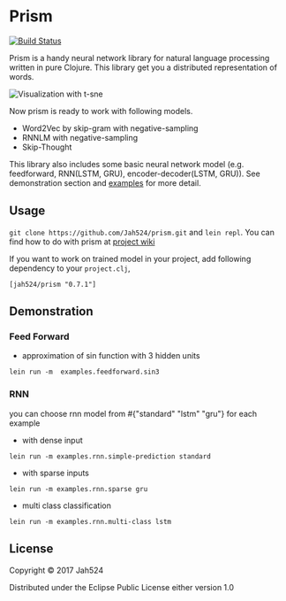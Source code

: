 # Prism

[![Build Status](https://travis-ci.org/Jah524/prism.svg?branch=master)](https://travis-ci.org/Jah524/prism)

Prism is a handy neural network library for natural language processing written in pure Clojure.
This library get you a distributed representation of words.

![Visualization with t-sne](https://s3.amazonaws.com/prism-archive/source/visualization.png)

Now prism is ready to work with following models.

- Word2Vec by skip-gram with negative-sampling
- RNNLM with negative-sampling
- Skip-Thought

This library also includes some basic neural network model (e.g. feedforward, RNN(LSTM, GRU), encoder-decoder(LSTM, GRU)).
See demonstration section and [examples](/src/examples) for more detail.

## Usage

`git clone https://github.com/Jah524/prism.git` and `lein repl`.
You can find how to do with prism at [project wiki](https://github.com/Jah524/prism/wiki)

If you want to work on trained model in your project, add following dependency to your `project.clj`,

```
[jah524/prism "0.7.1"]
```

## Demonstration

### Feed Forward

- approximation of sin function with 3 hidden units

```
lein run -m  examples.feedforward.sin3
```

### RNN

you can choose rnn model from #{"standard" "lstm" "gru"} for each example

- with dense input

```
lein run -m examples.rnn.simple-prediction standard
```

- with sparse inputs

```
lein run -m examples.rnn.sparse gru
```

- multi class classification

```
lein run -m examples.rnn.multi-class lstm
```

## License

Copyright © 2017 Jah524

Distributed under the Eclipse Public License either version 1.0

